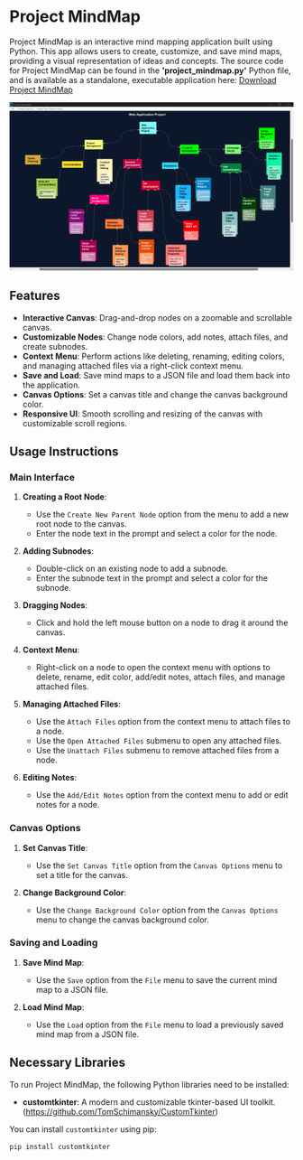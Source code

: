 # Project MindMap

Project MindMap is an interactive mind mapping application built using Python. This app allows users to create, customize, and save mind maps, providing a visual representation of ideas and concepts. The source code for Project MindMap can be found in the **'project_mindmap.py'** Python file, and is available as a standalone, executable application here:   [Download Project MindMap](https://github.com/aboliveira1/project-mindmap/releases/download/v1.0/project_mindmap.exe)


<div align="center">
    <img src="example_mindmap_img.png" alt="Project MindMap" width="800"/>
</div>

## Features

- **Interactive Canvas**: Drag-and-drop nodes on a zoomable and scrollable canvas.
- **Customizable Nodes**: Change node colors, add notes, attach files, and create subnodes.
- **Context Menu**: Perform actions like deleting, renaming, editing colors, and managing attached files via a right-click context menu.
- **Save and Load**: Save mind maps to a JSON file and load them back into the application.
- **Canvas Options**: Set a canvas title and change the canvas background color.
- **Responsive UI**: Smooth scrolling and resizing of the canvas with customizable scroll regions.

## Usage Instructions

### Main Interface

1. **Creating a Root Node**: 
   - Use the `Create New Parent Node` option from the menu to add a new root node to the canvas.
   - Enter the node text in the prompt and select a color for the node.

2. **Adding Subnodes**:
   - Double-click on an existing node to add a subnode.
   - Enter the subnode text in the prompt and select a color for the subnode.

3. **Dragging Nodes**:
   - Click and hold the left mouse button on a node to drag it around the canvas.

4. **Context Menu**:
   - Right-click on a node to open the context menu with options to delete, rename, edit color, add/edit notes, attach files, and manage attached files.

5. **Managing Attached Files**:
   - Use the `Attach Files` option from the context menu to attach files to a node.
   - Use the `Open Attached Files` submenu to open any attached files.
   - Use the `Unattach Files` submenu to remove attached files from a node.

6. **Editing Notes**:
   - Use the `Add/Edit Notes` option from the context menu to add or edit notes for a node.


### Canvas Options

1. **Set Canvas Title**:
   - Use the `Set Canvas Title` option from the `Canvas Options` menu to set a title for the canvas.

2. **Change Background Color**:
   - Use the `Change Background Color` option from the `Canvas Options` menu to change the canvas background color.


### Saving and Loading

1. **Save Mind Map**:
   - Use the `Save` option from the `File` menu to save the current mind map to a JSON file.

2. **Load Mind Map**:
   - Use the `Load` option from the `File` menu to load a previously saved mind map from a JSON file.



## Necessary Libraries

To run Project MindMap, the following Python libraries need to be installed:

- **customtkinter**: A modern and customizable tkinter-based UI toolkit. (https://github.com/TomSchimansky/CustomTkinter)

You can install `customtkinter` using pip:

```bash
pip install customtkinter


